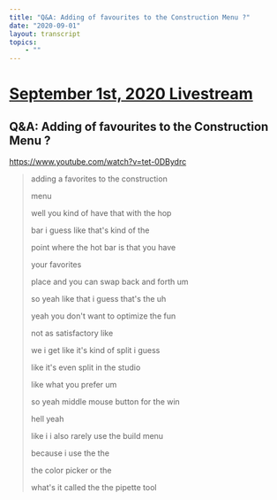 ```yaml
---
title: "Q&A: Adding of favourites to the Construction Menu ?"
date: "2020-09-01"
layout: transcript
topics:
    - ""
---
```

# [September 1st, 2020 Livestream](../2020-09-01.md)
## Q&A: Adding of favourites to the Construction Menu ?
https://www.youtube.com/watch?v=tet-0DBydrc
> adding a favorites to the construction
> 
> menu
> 
> well you kind of have that with the hop
> 
> bar i guess like that's kind of the
> 
> point where the hot bar is that you have
> 
> your favorites
> 
> place and you can swap back and forth um
> 
> so yeah like that i guess that's the uh
> 
> yeah you don't want to optimize the fun
> 
> not as satisfactory like
> 
> we i get like it's kind of split i guess
> 
> like it's even split in the studio
> 
> like what you prefer um
> 
> so yeah middle mouse button for the win
> 
> hell yeah
> 
> like i i also rarely use the build menu
> 
> because i use the the
> 
> the color picker or the
> 
> what's it called the the pipette tool
> 
